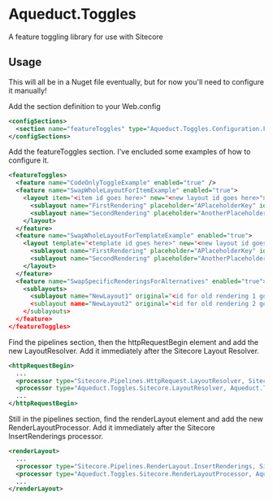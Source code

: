Aqueduct.Toggles
================

A feature toggling library for use with Sitecore
   
Usage
----
This will all be in a Nuget file eventually, but for now you'll need to configure it manually!

Add the section definition to your Web.config

```xml
<configSections>
  <section name="featureToggles" type="Aqueduct.Toggles.Configuration.FeatureToggleConfigurationSection, Aqueduct.Toggles" />
</configSections>
```

Add the featureToggles section. I've encluded some examples of how to configure it.

```xml
<featureToggles>
  <feature name="CodeOnlyToggleExample" enabled="true" />
  <feature name="SwapWholeLayoutForItemExample" enabled="true">
    <layout item="<item id goes here>" new="<new layout id goes here>">
      <sublayout name="FirstRendering" placeholder="APlaceholderKey" id="<sublayout 1 id goes here>" />
      <sublayout name="SecondRendering" placeholder="AnotherPlaceholderKey" id="<sublayout 2 id goes here>" />
    </layout>
  </feature>
  <feature name="SwapWholeLayoutForTemplateExample" enabled="true">
    <layout template="<template id goes here>" new="<new layout id goes here>">
      <sublayout name="FirstRendering" placeholder="APlaceholderKey" id="<sublayout 1 id goes here>" />
      <sublayout name="SecondRendering" placeholder="AnotherPlaceholderKey" id="<sublayout 2 id goes here>" />
    </layout>
  </feature>
  <feature name="SwapSpecificRenderingsForAlternatives" enabled="true">
    <sublayouts>
      <sublayout name="NewLayout1" original="<id for old rendering 1 goes here>" new="<id for new rendering 1 goes here>"
      <sublayout name="NewLayout2" original="<id for old rendering 2 goes here>" new="<id for new rendering 2 goes here>"
    </sublayouts>
  </feature>
</featureToggles>
```

Find the pipelines section, then the httpRequestBegin element and add the new LayoutResolver. Add it immediately after the Sitecore Layout Resolver.

```xml
<httpRequestBegin>
  ...
  <processor type="Sitecore.Pipelines.HttpRequest.LayoutResolver, Sitecore.Kernel" />
  <processor type="Aqueduct.Toggles.Sitecore.LayoutResolver, Aqueduct.Toggles" />
  ...
</httpRequestBegin>
```

Still in the pipelines section, find the renderLayout element and add the new RenderLayoutProcessor. Add it immediately after the Sitecore InsertRenderings processor.

```xml
<renderLayout>
  ...
  <processor type="Sitecore.Pipelines.RenderLayout.InsertRenderings, Sitecore.Kernel" />
  <processor type="Aqueduct.Toggles.Sitecore.RenderLayoutProcessor, Aqueduct.Toggles" />
  ...
</renderLayout>
```

